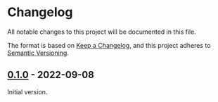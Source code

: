# Changelog
All notable changes to this project will be documented in this file.

The format is based on [Keep a Changelog](https://keepachangelog.com/en/1.0.0/),
and this project adheres to [Semantic Versioning](https://semver.org/spec/v2.0.0.html).


## [0.1.0] - 2022-09-08
Initial version.


[0.1.0]: https://github.com/DeepLcom/deepl-java/releases/tag/v0.1.0
